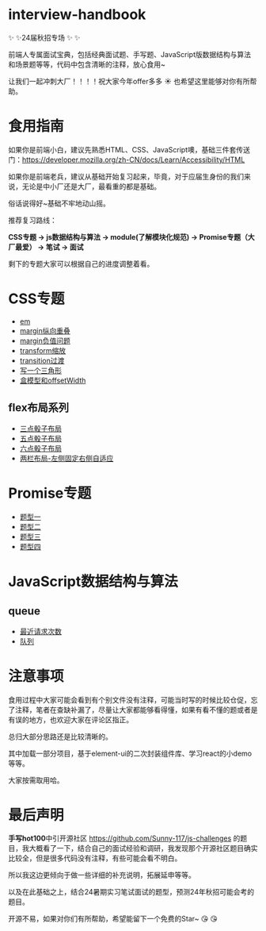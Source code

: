 # interview-handbook

 ✨ ✨24届秋招专场 ✨ ✨
 
 前端人专属面试宝典，包括经典面试题、手写题、JavaScript版数据结构与算法和场景题等等，代码中包含清晰的注释，放心食用~

 让我们一起冲刺大厂！！！！祝大家今年offer多多 ☀ 也希望这里能够对你有所帮助。

# 食用指南
 如果你是前端小白，建议先熟悉HTML、CSS、JavaScript噢，基础三件套传送门：https://developer.mozilla.org/zh-CN/docs/Learn/Accessibility/HTML
 
 如果你是前端老兵，建议从基础开始复习起来，毕竟，对于应届生身份的我们来说，无论是中小厂还是大厂，最看重的都是基础。

 俗话说得好~基础不牢地动山摇。

 推荐复习路线：

 **CSS专题 -> js数据结构与算法 -> module(了解模块化规范) -> Promise专题（大厂最爱） -> 笔试 -> 面试**

 剩下的专题大家可以根据自己的进度调整着看。
 
# CSS专题
 - [em](https://github.com/dazzlingwen/interview-handbook/blob/master/CSS%E4%B8%93%E9%A2%98/em.html)
 - [margin纵向重叠](https://github.com/dazzlingwen/interview-handbook/blob/master/CSS%E4%B8%93%E9%A2%98/margin%E7%BA%B5%E5%90%91%E9%87%8D%E5%8F%A0.html)
 - [margin负值问题](https://github.com/dazzlingwen/interview-handbook/blob/master/CSS%E4%B8%93%E9%A2%98/margin%E8%B4%9F%E5%80%BC%E9%97%AE%E9%A2%98.html)
 - [transform缩放](https://github.com/dazzlingwen/interview-handbook/blob/master/CSS%E4%B8%93%E9%A2%98/transform.html)
 - [transition过渡](https://github.com/dazzlingwen/interview-handbook/blob/master/CSS%E4%B8%93%E9%A2%98/transition.html)
 - [写一个三角形](https://github.com/dazzlingwen/interview-handbook/blob/master/CSS%E4%B8%93%E9%A2%98/%E4%B8%89%E8%A7%92%E5%BD%A2.html)
 - [盒模型和offsetWidth](https://github.com/dazzlingwen/interview-handbook/blob/master/CSS%E4%B8%93%E9%A2%98/%E7%9B%92%E6%A8%A1%E5%9E%8B%E5%92%8CoffsetWidth.html)
## flex布局系列
 - [三点骰子布局](https://github.com/dazzlingwen/interview-handbook/blob/master/CSS%E4%B8%93%E9%A2%98/flex%E5%B8%83%E5%B1%80/%E4%B8%89%E7%82%B9%E9%AA%B0%E5%AD%90%E5%B8%83%E5%B1%80.html)
 - [五点骰子布局](https://github.com/dazzlingwen/interview-handbook/blob/master/CSS%E4%B8%93%E9%A2%98/flex%E5%B8%83%E5%B1%80/%E4%BA%94%E7%82%B9%E9%AA%B0%E5%AD%90%E5%B8%83%E5%B1%80.html)
 - [六点骰子布局](https://github.com/dazzlingwen/interview-handbook/blob/master/CSS%E4%B8%93%E9%A2%98/flex%E5%B8%83%E5%B1%80/%E5%85%AD%E7%82%B9%E9%AA%B0%E5%AD%90%E5%B8%83%E5%B1%80.html)
 - [两栏布局-左侧固定右侧自适应](https://github.com/dazzlingwen/interview-handbook/blob/master/CSS%E4%B8%93%E9%A2%98/flex%E5%B8%83%E5%B1%80/%E5%B7%A6%E4%BE%A7%E5%9B%BA%E5%AE%9A%E5%8F%B3%E4%BE%A7%E8%87%AA%E9%80%82%E5%BA%94.html)
# Promise专题
 - [题型一](https://github.com/dazzlingwen/interview-handbook/blob/master/Promise%E4%B8%93%E9%A2%98/1.js)
 - [题型二](https://github.com/dazzlingwen/interview-handbook/blob/master/Promise%E4%B8%93%E9%A2%98/2.js)
 - [题型三](https://github.com/dazzlingwen/interview-handbook/blob/master/Promise%E4%B8%93%E9%A2%98/3.js)
 - [题型四](https://github.com/dazzlingwen/interview-handbook/blob/master/Promise%E4%B8%93%E9%A2%98/4.js)
# JavaScript数据结构与算法
## queue
 - [最近请求次数](https://github.com/dazzlingwen/interview-handbook/blob/master/js%E6%95%B0%E6%8D%AE%E7%BB%93%E6%9E%84%E4%B8%8E%E7%AE%97%E6%B3%95/queue/%E6%9C%80%E8%BF%91%E8%AF%B7%E6%B1%82%E6%AC%A1%E6%95%B0.js)
 - [队列](https://github.com/dazzlingwen/interview-handbook/blob/master/js%E6%95%B0%E6%8D%AE%E7%BB%93%E6%9E%84%E4%B8%8E%E7%AE%97%E6%B3%95/queue/%E9%98%9F%E5%88%97.js)
# 注意事项
 食用过程中大家可能会看到有个别文件没有注释，可能当时写的时候比较仓促，忘了注释，笔者在查缺补漏了，尽量让大家都能够看得懂，如果有看不懂的题或者是有误的地方，也欢迎大家在评论区指正。

 总归大部分思路还是比较清晰的。

 其中加载一部分项目，基于element-ui的二次封装组件库、学习react的小demo等等。

 大家按需取用哈。

# 最后声明
 **手写hot100**中引开源社区 https://github.com/Sunny-117/js-challenges 的题目，我大概看了一下，结合自己的面试经验和调研，我发现那个开源社区题目确实比较全，但是很多代码没有注释，有些可能会看不明白。
 
 所以我这边更倾向于做一些详细的补充说明，拓展延申等等。
 
 以及在此基础之上，结合24暑期实习笔试面试的题型，预测24年秋招可能会考的题目。

 开源不易，如果对你们有所帮助，希望能留下一个免费的Star~ 😘 😘
